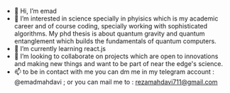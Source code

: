 - 👋 Hi, I’m emad
- 👀 I’m interested in science specially in phyisics which is my academic career and of course coding, specially working with sophisticated algorithms. My phd thesis is about quantum gravity and quantum entanglement which builds the fundamentals of quantum computers.
- 🌱 I’m currently learning react.js
- 💞️ I’m looking to collaborate on projects which are open to innovations and making new things and want to be part of near the edge's science.
- 📫 to be in contact with me you can dm me in my telegram account : @emadmahdavi     ; or you can mail me to : rezamahdavi711@gmail.com
